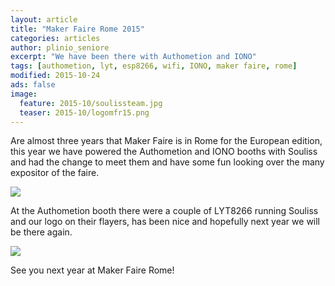```yaml
---
layout: article
title: "Maker Faire Rome 2015"
categories: articles
author: plinio_seniore
excerpt: "We have been there with Authometion and IONO"
tags: [authometion, lyt, esp8266, wifi, IONO, maker faire, rome]
modified: 2015-10-24
ads: false  
image:
  feature: 2015-10/soulissteam.jpg
  teaser: 2015-10/logomfr15.png
---
```


Are almost three years that Maker Faire is in Rome for the European edition, this year we have powered the Authometion and IONO booths with Souliss and had the change to meet them and have some fun looking over the many expositor of the faire.

![](http://souliss.net/images/2015-10/lytbooth.jpg?raw=true)

At the Authometion booth there were a couple of LYT8266 running Souliss and our logo on their flayers, has been nice and hopefully next year we will be there again.

![](http://souliss.net/images/2015-10/authometionbooth.jpg?raw=true)

See you next year at Maker Faire Rome!